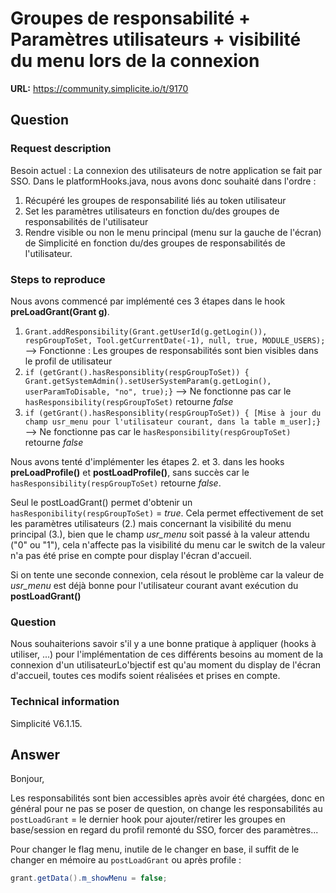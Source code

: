 # Groupes de responsabilité + Paramètres utilisateurs + visibilité du menu lors de la connexion

**URL:** https://community.simplicite.io/t/9170

## Question
### Request description

Besoin actuel : La connexion des utilisateurs de notre application se fait par SSO. Dans le platformHooks.java, nous avons donc souhaité dans l'ordre : 
1. Récupéré les groupes de responsabilité liés au token utilisateur
2. Set les paramètres utilisateurs en fonction du/des groupes de responsabilités de l'utilisateur
3. Rendre visible ou non le menu principal (menu sur la gauche de l'écran) de Simplicité en fonction du/des groupes de responsabilités de l'utilisateur.

### Steps to reproduce

Nous avons commencé par implémenté ces 3 étapes dans le hook **preLoadGrant(Grant g)**.
1. `Grant.addResponsibility(Grant.getUserId(g.getLogin()), respGroupToSet, Tool.getCurrentDate(-1), null, true, MODULE_USERS);`
--> Fonctionne : Les groupes de responsabilités sont bien visibles dans le profil de utilisateur
2. `if (getGrant().hasResponsiblity(respGroupToSet)) { Grant.getSystemAdmin().setUserSystemParam(g.getLogin(), userParamToDisable, "no", true);}`
--> Ne fonctionne pas car le `hasResponsibility(respGroupToSet)` retourne *false*
3. `if (getGrant().hasResponsiblity(respGroupToSet)) { [Mise à jour du champ usr_menu pour l'utilisateur courant, dans la table m_user];}`
--> Ne fonctionne pas car le `hasResponsibility(respGroupToSet)` retourne *false*

Nous avons tenté d'implémenter les étapes 2. et 3. dans les hooks **preLoadProfile()** et **postLoadProfile()**, sans succès car le `hasResponsibility(respGroupToSet)` retourne *false*.

Seul le postLoadGrant() permet d'obtenir un `hasResponibility(respGroupToSet)` = *true*. Cela permet effectivement de set les paramètres utilisateurs (2.) mais concernant la visibilité du menu principal (3.), bien que le champ *usr_menu* soit passé à la valeur attendu ("0" ou "1"), cela n'affecte pas la visibilité du menu car le switch de la valeur n'a pas été prise en compte pour display l'écran d'accueil. 

Si on tente une seconde connexion, cela résout le problème car la valeur de *usr_menu* est déjà bonne pour l'utilisateur courant avant exécution du **postLoadGrant()**

### Question
Nous souhaiterions savoir s'il y a une bonne pratique à appliquer (hooks à utiliser, ...) pour l'implémentation de ces différents besoins au moment de la connexion d'un utilisateurLo'bjectif est qu'au moment du display de l'écran d'accueil, toutes ces modifs soient réalisées et prises en compte.

### Technical information

Simplicité V6.1.15.

## Answer
Bonjour,

Les responsabilités sont bien accessibles après avoir été chargées, donc en général pour ne pas se poser de question, on change les responsabilités au `postLoadGrant` = le dernier hook pour ajouter/retirer les groupes en base/session en regard du profil remonté du SSO, forcer des paramètres...

Pour changer le flag menu, inutile de le changer en base, il suffit de le changer en mémoire au `postLoadGrant` ou après profile :

```java
grant.getData().m_showMenu = false;
```
